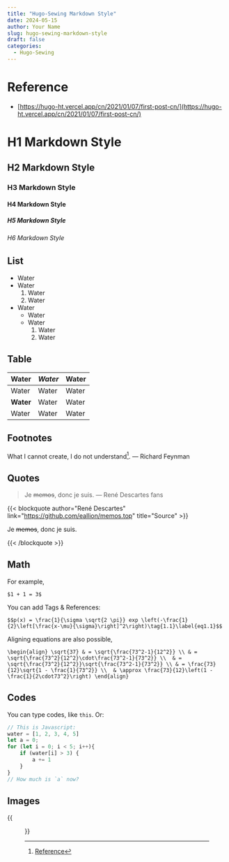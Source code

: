 ```yaml
---
title: "Hugo-Sewing Markdown Style"
date: 2024-05-15
author: Your Name
slug: hugo-sewing-markdown-style
draft: false
categories:
  - Hugo-Sewing
---
```


# Reference

- [https://hugo-ht.vercel.app/cn/2021/01/07/first-post-cn/](https://hugo-ht.vercel.app/cn/2021/01/07/first-post-cn/)

# H1 Markdown Style

## H2 Markdown Style
### H3 Markdown Style
#### H4 Markdown Style
##### H5 Markdown Style
###### H6 Markdown Style

## List 

- Water
- Water
	1. Water
	2. Water
- Water
  - Water
  - Water
  	1. Water
  	2. Water

## Table

| Water | *Water* | Water |
|---------|---------|---------|
| Water | Water | Water |
| **Water** | Water | Water |
| Water | Water | Water |

## Footnotes

What I cannot create, I do not understand[^1]. — Richard Feynman

## Quotes

> Je <del>memos</del>, donc je suis. — René Descartes fans

{{< blockquote author="René Descartes" link="https://github.com/eallion/memos.top" title="Source" >}}

<p>Je <del>memos</del>, donc je suis.</p>

{{< /blockquote >}}



## Math

For example, 

`$1 + 1 = 3$`

You can add Tags & References:

`$$p(x) = \frac{1}{\sigma \sqrt{2 \pi}} exp \left(-\frac{1}{2}\left[\frac{x-\mu}{\sigma}\right]^2\right)\tag{1.1}\label{eq1.1}$$`

Aligning equations are also possible, 

`\begin{align}
\sqrt{37} & = \sqrt{\frac{73^2-1}{12^2}} \\
 & = \sqrt{\frac{73^2}{12^2}\cdot\frac{73^2-1}{73^2}} \\ 
 & = \sqrt{\frac{73^2}{12^2}}\sqrt{\frac{73^2-1}{73^2}} \\
 & = \frac{73}{12}\sqrt{1 - \frac{1}{73^2}} \\ 
 & \approx \frac{73}{12}\left(1 - \frac{1}{2\cdot73^2}\right)
\end{align}`

## Codes

You can type codes, like `this`. Or:

```javascript
// This is Javascript:
water = [1, 2, 3, 4, 5]
let a = 0;
for (let i = 0; i < 5; i++){
	if (water[i] > 3) {
		a += 1
	}
}
// How much is `a` now?
```


## Images

{{<figure src="/blog/hugo-sewing3.jpg" title="Title" caption="Caption" width="500">}}

[^1]: [Reference](https://hugo-ht.vercel.app/cn/2021/01/07/first-post-cn/)
